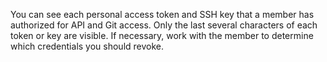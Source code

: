 You can see each personal access token and SSH key that a member has authorized for API and Git access. Only the last several characters of each token or key are visible. If necessary, work with the member to determine which credentials you should revoke.
